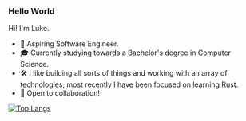 ### Hello World

Hi! I'm Luke.
- 💼 Aspiring Software Engineer.
- 🎓 Currently studying towards a Bachelor's degree in Computer Science.
- 🛠️ I like building all sorts of things and working with an array of technologies; most recently I have been focused on learning Rust.
- 🤝 Open to collaboration!

[![Top Langs](https://github-readme-stats.vercel.app/api/top-langs/?username=1b7&layout=compact&theme=dark)](https://github.com/anuraghazra/github-readme-stats)
